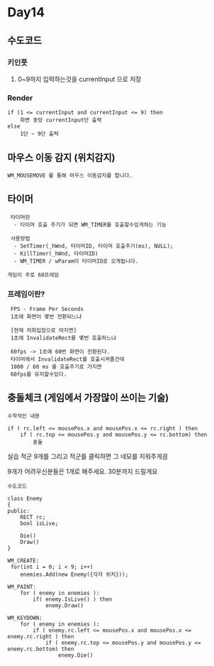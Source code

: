 ﻿# Day14
## 수도코드 
### 키인풋
 1. 0~9까지 입력하는것을 currentInput 으로 저장

### Render
```
if (1 <= currentInput and currentInput <= 9) then
	화면 중앙 currentInput단 출력
else
	1단 ~ 9단 출력
```


## 마우스 이동 감지 (위치감지)
```
WM_MOUSEMOVE 를 통해 마우스 이동감지를 합니다.
```

## 타이머
```
 타이머란
  - 타이머 호출 주기가 되면 WM_TIMER를 호출할수있게하는 기능

 사용방법
  - SetTimer(_hWnd, 타이머ID, 타이머 호출주기(ms), NULL);
  - KillTimer(_hWnd, 타이머ID)
  - WM_TIMER / wParam이 타이머ID로 오게됩니다.

게임이 주로 60프레임
```

### 프레임이란?
```
 FPS - Frame Per Seconds
 1초에 화면이 몇번 전환되느냐

 [현재 저희입장으로 따지면]
 1초에 InvalidateRect를 몇번 호출하느냐

 60fps -> 1초에 60번 화면이 전환된다.
 타이머에서 InvalidateRect를 호출시켜줄건데
 1000 / 60 ms 를 호출주기로 가지면 
 60fps를 유지할수있다.
```


## 충돌체크 **(게임에서 가장많이 쓰이는 기술)**
```
수학적인 내용

if ( rc.left <= mousePos.x and mousePos.x <= rc.right ) then
	if ( rc.top <= mousePos.y and mousePos.y <= rc.bottom) then
		충돌
```
실습
적군 9개를 그리고
적군를 클릭하면 그 네모를 지워주게끔

9개가 어려우신분들은 1개로 해주세요.
30분까지 드릴게요

```
수도코드

class Enemy
{
public:
	RECT rc;
	bool isLive;

	Die()
	Draw()
}

WM_CREATE:
 for(int i = 0; i < 9; i++)
	enemies.Add(new Enemy({각자 위치}));

WM_PAINT:
	for ( enemy in enemies ):
		if( enemy.IsLive() ) then
			enemy.Draw()

WM_KEYDOWN:
	for ( enemy in enemies ):
		if ( enemy.rc.left <= mousePos.x and mousePos.x <= enemy.rc.right ) then
			if ( enemy.rc.top <= mousePos.y and mousePos.y <= enemy.rc.bottom) then
				enemy.Die()

```